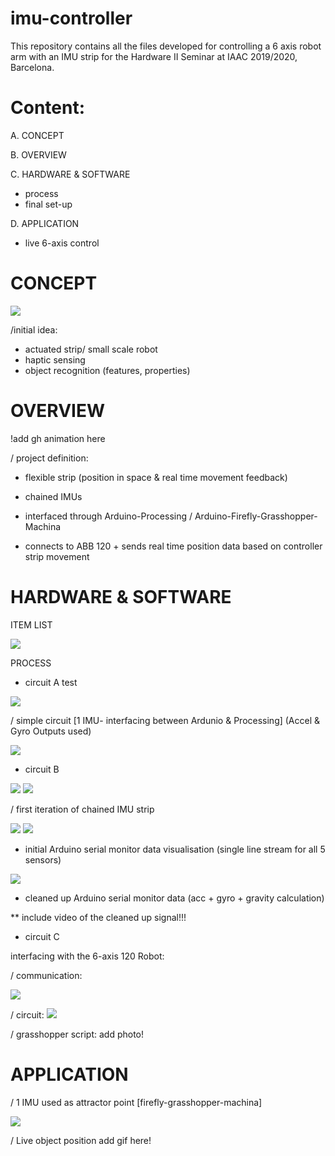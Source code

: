 # imu-controller
This repository contains all the files developed for controlling a 6 axis robot arm with an IMU strip for the Hardware II Seminar at IAAC 2019/2020, Barcelona. 

# Content: 

A. CONCEPT

B. OVERVIEW

C. HARDWARE & SOFTWARE
- process
- final set-up 

D. APPLICATION 
- live 6-axis control 

# CONCEPT

![](_readMe(assets)/06.jpg)


/initial idea: 
- actuated strip/ small scale robot
- haptic sensing
- object recognition (features, properties)

# OVERVIEW 

!add gh animation here 

/ project definition: 
- flexible strip (position in space & real time movement feedback)

- chained IMUs
- interfaced through Arduino-Processing / Arduino-Firefly-Grasshopper-Machina
- connects to ABB 120 + sends real time position data based on controller strip movement

# HARDWARE & SOFTWARE

ITEM LIST

![](_readMe(assets)/H_00.PNG)

PROCESS

- circuit A 
test

![](_readMe(assets)/Circuit_01_nm.PNG)

/ simple circuit [1 IMU- interfacing between Ardunio & Processing]
(Accel & Gyro Outputs used)

![](_readMe(assets)/E00_A.gif)

- circuit B

![](_readMe(assets)/Circuit_2_nm.PNG)
![](_readMe(assets)/C_01_F.PNG)

/ first iteration of chained IMU strip

![](_readMe(assets)/E01_A.PNG)
![](_readMe(assets)/E01_B.PNG)

- initial Arduino serial monitor data visualisation 
(single line stream for all 5 sensors)

![](_readMe(assets)/E02_A.gif)

- cleaned up Arduino serial monitor data (acc + gyro + gravity calculation)

** include video of the cleaned up signal!!!

- circuit C

interfacing with the 6-axis 120 Robot:

/ communication: 

![](_readMe(assets)/C_00.PNG)

/ circuit: 
![](_readMe(assets)/Circuit_3_nm.PNG)

/ grasshopper script: 
add photo!

# APPLICATION 

/ 1 IMU used as attractor point 
[firefly-grasshopper-machina]

![](_readMe(assets)/F_00.gif)

/ Live object position 
add gif here!



